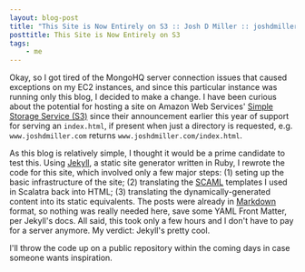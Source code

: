 ```yaml
---
layout: blog-post
title: "This Site is Now Entirely on S3 :: Josh D Miller :: joshdmiller.com"
posttitle: This Site is Now Entirely on S3
tags:
    - me
---
```


Okay, so I got tired of the MongoHQ server connection issues that caused
exceptions on my EC2 instances, and since this particular instance was running
only this blog, I decided to make a change. I have been curious about the
potential for hosting a site on Amazon Web Services' [Simple Storage Service (S3)](http://aws.amazon.com/s3)
since their announcement earlier this year of support for serving an `index.html`,
if present when just a directory is requested, e.g. `www.joshdmiller.com`
returns `www.joshdmiller.com/index.html`.

As this blog is relatively simple, I thought it would be a prime candidate to
test this. Using [Jekyll](http://jekyllrb.com/), a static site generator written
in Ruby, I rewrote the code for this site, which involved only a few major
steps: (1) seting up the basic infrastructure of the site; (2) translating the
[SCAML](http://scalate.fusesource.org/documentation/scaml-reference.html)
templates I used in Scalatra back into HTML; (3) translating the
dynamically-generated content into its static equivalents. The posts were
already in [Markdown](http://daringfireball.net/projects/markdown/) format, so
nothing was really needed here, save some YAML Front Matter, per Jekyll's docs.
All said, this took only a few hours and I don't have to pay for a server
anymore.  My verdict: Jekyll's pretty cool.

I'll throw the code up on a public repository within the coming days in case
someone wants inspiration.

